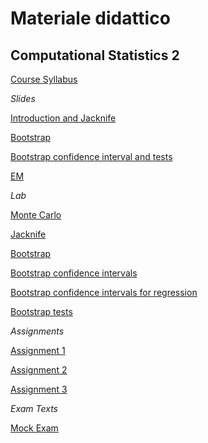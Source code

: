 # Materiale didattico

## Computational Statistics 2

[Course Syllabus](/courses/compstat2/syllabus.pdf)

*Slides*

[Introduction and Jacknife](/courses/compstat2/slides/01_Introduction_Jacknife.pdf)

[Bootstrap](/courses/compstat2/slides/02_Bootstrap.pdf)

[Bootstrap confidence interval and tests](/courses/compstat2/slides/03_Intervals_tests.pdf)

[EM](/courses/compstat2/slides/04_EM.pdf)

*Lab*

[Monte Carlo](/courses/compstat2/scripts/00_MC.R)

[Jacknife](/courses/compstat2/scripts/01_Jacknife.R)

[Bootstrap](/courses/compstat2/scripts/02_Bootstrap.R)

[Bootstrap confidence intervals](/courses/compstat2/scripts/03_CIs.R)

[Bootstrap confidence intervals for regression](/courses/compstat2/scripts/04_CIs_Regression.R)

[Bootstrap tests](/courses/compstat2/scripts/05_Tests.R)

*Assignments*

[Assignment 1](/courses/compstat2/assignments/Assignment1.pdf)

[Assignment 2](/courses/compstat2/assignments/Assignment2.pdf)

[Assignment 3](/courses/compstat2/assignments/Assignment3.pdf)

*Exam Texts*

[Mock Exam](/courses/compstat2/exams/Mock_Exam.pdf)